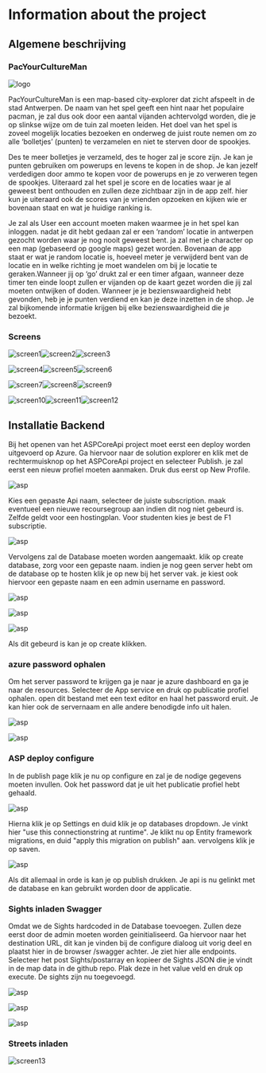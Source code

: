 # Information about the project

## Algemene beschrijving

### PacYourCultureMan

![logo](https://github.com/AP-Elektronica-ICT/CA1819-PackYourCultureMan/blob/master/img/logo.png?raw%20=%20true)

PacYourCultureMan is een map-based city-explorer dat zicht afspeelt in de stad Antwerpen.
De naam van het spel geeft een hint naar het populaire pacman, je zal dus ook door een aantal vijanden achtervolgd worden, die je op slinkse wijze om de tuin zal moeten leiden.
Het doel van het spel is zoveel mogelijk locaties bezoeken en onderweg de juist route nemen om zo alle ‘bolletjes’ (punten) te verzamelen en niet te sterven door de spookjes.
 
Des te meer bolletjes je verzameld, des te hoger zal je score zijn. Je kan je punten gebruiken om powerups en levens te kopen in de shop.
Je kan jezelf verdedigen door ammo te kopen voor de powerups en je zo verweren tegen de spookjes.
Uiteraard zal het spel je score en de locaties waar je al geweest bent onthouden en zullen deze zichtbaar zijn in de app zelf. hier kun je uiteraard ook de scores van je vrienden opzoeken en kijken wie er bovenaan staat en wat je huidige ranking is. 

Je zal als User een account moeten maken waarmee je in het spel kan inloggen. nadat je dit hebt gedaan zal er een ‘random’ locatie in antwerpen gezocht worden waar je nog nooit geweest bent. ja zal met je character op een map (gebaseerd op google maps) gezet worden. Bovenaan de app staat er wat je random locatie is, hoeveel meter je verwijderd bent van de locatie en in welke richting je moet wandelen om bij je locatie te geraken.Wanneer jij op ‘go’ drukt zal er een timer afgaan, wanneer deze timer ten einde loopt zullen er vijanden op de kaart gezet worden die jij zal moeten ontwijken of doden. Wanneer je je bezienswaardigheid hebt gevonden, heb je je punten verdiend en kan je deze inzetten in de shop. Je zal bijkomende informatie krijgen bij elke bezienswaardigheid die je bezoekt.

### Screens
![screen1](https://github.com/AP-Elektronica-ICT/CA1819-PackYourCultureMan/blob/master/img/login.jpg?raw%20=%20true)![screen2](https://github.com/AP-Elektronica-ICT/CA1819-PackYourCultureMan/blob/master/img/register.jpg?raw%20=%20true)![screen3](https://github.com/AP-Elektronica-ICT/CA1819-PackYourCultureMan/blob/master/img/startUp.jpg?raw%20=%20true)

![screen4](https://github.com/AP-Elektronica-ICT/CA1819-PackYourCultureMan/blob/master/img/zoomedOut.jpg?raw%20=%20true)![screen5](https://github.com/AP-Elektronica-ICT/CA1819-PackYourCultureMan/blob/master/img/zoomedInAndGuns.jpg?raw%20=%20true)![screen6](https://github.com/AP-Elektronica-ICT/CA1819-PackYourCultureMan/blob/master/img/shop.jpg?raw%20=%20true)

![screen7](https://github.com/AP-Elektronica-ICT/CA1819-PackYourCultureMan/blob/master/img/leaderboard.jpg?raw%20=%20true)![screen8](https://github.com/AP-Elektronica-ICT/CA1819-PackYourCultureMan/blob/master/img/score.jpg?raw%20=%20true)![screen9](https://github.com/AP-Elektronica-ICT/CA1819-PackYourCultureMan/blob/master/img/sights.jpg?raw%20=%20true)


![screen10](https://github.com/AP-Elektronica-ICT/CA1819-PackYourCultureMan/blob/master/img/detailSight.jpg?raw%20=%20true)![screen11](https://github.com/AP-Elektronica-ICT/CA1819-PackYourCultureMan/blob/master/img/skins.jpg?raw%20=%20true)![screen12](https://github.com/AP-Elektronica-ICT/CA1819-PackYourCultureMan/blob/master/img/settings.jpg?raw%20=%20true)


## Installatie Backend

Bij het openen van het ASPCoreApi project moet eerst een deploy worden uitgevoerd op Azure. Ga hiervoor naar de solution explorer
en klik met de rechtermuisknop op het ASPCoreApi project en selecteer Publish. je zal eerst een nieuw profiel moeten aanmaken. Druk dus eerst op New Profile.

![asp](https://github.com/AP-Elektronica-ICT/CA1819-PackYourCultureMan/blob/master/img/sc1.PNG?raw%20=%20true)

Kies een gepaste Api naam, selecteer de juiste subscription. maak eventueel een nieuwe recoursegroup aan indien dit nog niet gebeurd is.
Zelfde geldt voor een hostingplan. Voor studenten kies je best de F1 subscriptie.

![asp](https://github.com/AP-Elektronica-ICT/CA1819-PackYourCultureMan/blob/master/img/sc2.PNG?raw%20=%20true)

Vervolgens zal de Database moeten worden aangemaakt. klik op create database, zorg voor een gepaste naam. indien je nog geen server hebt om de database op te hosten klik je op new bij het server vak. je kiest ook hiervoor een gepaste naam en een admin username en password.

![asp](https://github.com/AP-Elektronica-ICT/CA1819-PackYourCultureMan/blob/master/img/sc3.PNG?raw%20=%20true)

![asp](https://github.com/AP-Elektronica-ICT/CA1819-PackYourCultureMan/blob/master/img/sc4.PNG?raw%20=%20true)

![asp](https://github.com/AP-Elektronica-ICT/CA1819-PackYourCultureMan/blob/master/img/sc5.PNG?raw%20=%20true)

Als dit gebeurd is kan je op create klikken.
### azure password ophalen

Om het server password te krijgen ga je naar je azure dashboard en ga je naar de resources. Selecteer de App service en druk op publicatie profiel ophalen. open dit bestand met een text editor en haal het password eruit. Je kan hier ook de servernaam en alle andere benodigde info uit halen.

![asp](https://github.com/AP-Elektronica-ICT/CA1819-PackYourCultureMan/blob/master/img/sc6.PNG?raw%20=%20true)

![asp](https://github.com/AP-Elektronica-ICT/CA1819-PackYourCultureMan/blob/master/img/sc7.PNG?raw%20=%20true)

### ASP deploy configure

In de publish page klik je nu op configure en zal je de nodige gegevens moeten invullen. Ook het password dat je uit het publicatie profiel hebt gehaald.

![asp](https://github.com/AP-Elektronica-ICT/CA1819-PackYourCultureMan/blob/master/img/sc8.PNG?raw%20=%20true)

Hierna klik je op Settings en duid klik je op databases dropdown. Je vinkt hier "use this connectionstring at runtime". 
Je klikt nu op Entity framework migrations, en duid "apply this migration on publish" aan. vervolgens klik je op saven.

![asp](https://github.com/AP-Elektronica-ICT/CA1819-PackYourCultureMan/blob/master/img/sc9.PNG?raw%20=%20true)

Als dit allemaal in orde is kan je op publish drukken. Je api is nu gelinkt met de database en kan gebruikt worden door de applicatie.

### Sights inladen Swagger

Omdat we de Sights hardcoded in de Database toevoegen. Zullen deze eerst door de admin moeten worden geinitialiseerd.
Ga hiervoor naar het destination URL, dit kan je vinden bij de configure dialoog uit vorig deel en plaatst hier in de browser /swagger achter.
Je ziet hier alle endpoints.
Selecteer het post Sights/postarray en kopieer de Sights JSON die je vindt in de map data in de github repo. Plak deze in het value veld en druk op execute. De sights zijn nu toegevoegd.

![asp](https://github.com/AP-Elektronica-ICT/CA1819-PackYourCultureMan/blob/master/img/sc10.PNG?raw%20=%20true)

![asp](https://github.com/AP-Elektronica-ICT/CA1819-PackYourCultureMan/blob/master/img/sc11.PNG?raw%20=%20true)

![asp](https://github.com/AP-Elektronica-ICT/CA1819-PackYourCultureMan/blob/master/img/sc12.PNG?raw%20=%20true)

### Streets inladen


![screen13](https://github.com/AP-Elektronica-ICT/CA1819-PackYourCultureMan/blob/master/img/devoptions.jpg?raw%20=%20true)
